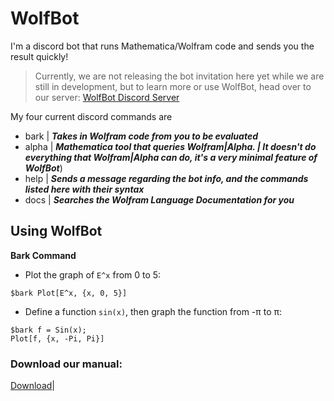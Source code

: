 # WolfBot
I'm a discord bot that runs Mathematica/Wolfram code and sends you the result quickly!

> Currently, we are not releasing the bot invitation here yet while we are still in development, but to learn more or use WolfBot, head over to our server: [WolfBot Discord Server](https://discord.gg/eyd376A)

My four current discord commands are
- bark  | ***Takes in Wolfram code from you to be evaluated***
- alpha | ***Mathematica tool that queries Wolfram\|Alpha. | It doesn't do everything that Wolfram\|Alpha can do, it's a very minimal feature of WolfBot***)
- help  | ***Sends a message regarding the bot info, and the commands listed here with their syntax***
- docs  | ***Searches the Wolfram Language Documentation for you***


## Using WolfBot
**__Bark Command__**
- Plot the graph of `E^x` from 0 to 5:
```
$bark Plot[E^x, {x, 0, 5}]
```
- Define a function `sin(x)`, then graph the function from -π to π:
 ```
 $bark f = Sin(x);
Plot[f, {x, -Pi, Pi}]
```

### Download our manual:
[Download](https://github.com/trevortrusty/WolfBot/raw/master/docs/man.pdf)|
